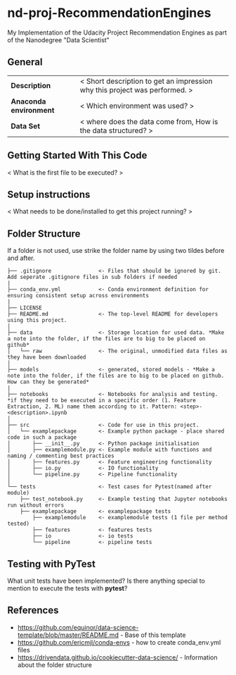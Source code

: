 # nd-proj-RecommendationEngines
My Implementation of the Udacity Project Recommendation Engines as part of the Nanodegree "Data Scientist"

## General
<!-- first line needs to stay here, otherwise the table is not rendered! -->
|  |  | 
| ------------- | ------------- |
| **Description** | < Short description to get an impression why this project was performed. >|
| **Anaconda environment** | < Which environment was used? > |
| **Data Set** | < where does the data come from, How is the data structured? > |

## Getting Started With This Code
< What is the first file to be executed? >

## Setup instructions
< What needs to be done/installed to get this project running? >

## Folder Structure
If a folder is not used, use strike the folder name by using two tildes before and after.
```
├── .gitignore               <- Files that should be ignored by git. Add seperate .gitignore files in sub folders if needed
|
├── conda_env.yml            <- Conda environment definition for ensuring consistent setup across environments 
|
├── LICENSE
├── README.md                <- The top-level README for developers using this project.
│
├── data                     <- Storage location for used data. *Make a note into the folder, if the files are to big to be placed on github*
│   └── raw                  <- The original, unmodified data files as they have been downloaded 
│
├── models                   <- generated, stored models - *Make a note into the folder, if the files are to big to be placed on github. How can they be generated*
|
├── notebooks                <- Notebooks for analysis and testing. *if they need to be executed in a specific order (1. Feature Extraction, 2. ML) name them according to it. Pattern: <step>-<description>.ipynb
│
├── src                      <- Code for use in this project.
│   └── examplepackage       <- Example python package - place shared code in such a package
│       ├── __init__.py      <- Python package initialisation
│       ├── examplemodule.py <- Example module with functions and naming / commenting best practices
│       ├── features.py      <- Feature engineering functionality
│       ├── io.py            <- IO functionality
│       └── pipeline.py      <- Pipeline functionality
│
└── tests                    <- Test cases for Pytest(named after module)
    ├── test_notebook.py     <- Example testing that Jupyter notebooks run without errors
    ├── examplepackage       <- examplepackage tests
        ├── examplemodule    <- examplemodule tests (1 file per method tested)
        ├── features         <- features tests
        ├── io               <- io tests
        └── pipeline         <- pipeline tests
```

## Testing with PyTest
What unit tests have been implemented? Is there anything special to mention to execute the tests with **pytest**?

## References
* https://github.com/equinor/data-science-template/blob/master/README.md - Base of this template
* https://github.com/ericmjl/conda-envs - how to create conda_env.yml files
* https://drivendata.github.io/cookiecutter-data-science/ - Information about the folder structure

 
